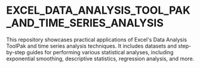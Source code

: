 # EXCEL_DATA_ANALYSIS_TOOL_PAK_AND_TIME_SERIES_ANALYSIS
This repository showcases practical applications of Excel's Data Analysis ToolPak and time series analysis techniques. It includes datasets and step-by-step guides for performing various statistical analyses, including exponential smoothing, descriptive statistics, regression analysis, and more.
